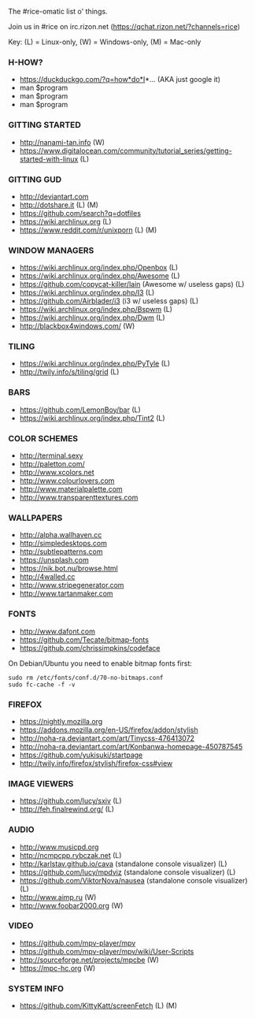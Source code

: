 The #rice-omatic list o' things.

Join us in #rice on irc.rizon.net (https://qchat.rizon.net/?channels=rice)

Key: (L) = Linux-only, (W) = Windows-only, (M) = Mac-only

### H-HOW?
* https://duckduckgo.com/?q=how*do*I*... (AKA just google it)
* man $program
* man $program
* man $program

### GITTING STARTED
* http://nanami-tan.info (W)
* https://www.digitalocean.com/community/tutorial_series/getting-started-with-linux (L)

### GITTING GUD
* http://deviantart.com
* http://dotshare.it (L) (M)
* https://github.com/search?q=dotfiles
* https://wiki.archlinux.org (L)
* https://www.reddit.com/r/unixporn (L) (M)

### WINDOW MANAGERS
* https://wiki.archlinux.org/index.php/Openbox (L)
* https://wiki.archlinux.org/index.php/Awesome (L)
* https://github.com/copycat-killer/lain (Awesome w/ useless gaps) (L)
* https://wiki.archlinux.org/index.php/I3 (L)
* https://github.com/Airblader/i3 (i3 w/ useless gaps) (L)
* https://wiki.archlinux.org/index.php/Bspwm (L)
* https://wiki.archlinux.org/index.php/Dwm (L)
* http://blackbox4windows.com/ (W)

### TILING
* https://wiki.archlinux.org/index.php/PyTyle (L)
* http://twily.info/s/tiling/grid (L)

### BARS
* https://github.com/LemonBoy/bar (L)
* https://wiki.archlinux.org/index.php/Tint2 (L)

### COLOR SCHEMES
* http://terminal.sexy
* http://paletton.com/
* http://www.xcolors.net
* http://www.colourlovers.com
* http://www.materialpalette.com
* http://www.transparenttextures.com

### WALLPAPERS
* http://alpha.wallhaven.cc
* http://simpledesktops.com
* http://subtlepatterns.com
* https://unsplash.com
* https://nik.bot.nu/browse.html
* http://4walled.cc
* http://www.stripegenerator.com
* http://www.tartanmaker.com

### FONTS
* http://www.dafont.com
* https://github.com/Tecate/bitmap-fonts
* https://github.com/chrissimpkins/codeface

On Debian/Ubuntu you need to enable bitmap fonts first:
````
sudo rm /etc/fonts/conf.d/70-no-bitmaps.conf
sudo fc-cache -f -v
````

### FIREFOX
* https://nightly.mozilla.org
* https://addons.mozilla.org/en-US/firefox/addon/stylish
* http://noha-ra.deviantart.com/art/Tinycss-476413072
* http://noha-ra.deviantart.com/art/Konbanwa-homepage-450787545
* https://github.com/yukisuki/startpage
* http://twily.info/firefox/stylish/firefox-css#view

### IMAGE VIEWERS
* https://github.com/lucy/sxiv (L)
* http://feh.finalrewind.org/ (L)

### AUDIO
* http://www.musicpd.org
* http://ncmpcpp.rybczak.net (L)
* http://karlstav.github.io/cava (standalone console visualizer) (L)
* https://github.com/lucy/mpdviz (standalone console visualizer) (L)
* https://github.com/ViktorNova/nausea (standalone console visualizer) (L)
* http://www.aimp.ru (W)
* http://www.foobar2000.org (W)

### VIDEO
* https://github.com/mpv-player/mpv
* https://github.com/mpv-player/mpv/wiki/User-Scripts
* http://sourceforge.net/projects/mpcbe (W)
* https://mpc-hc.org (W)

### SYSTEM INFO
* https://github.com/KittyKatt/screenFetch (L) (M)